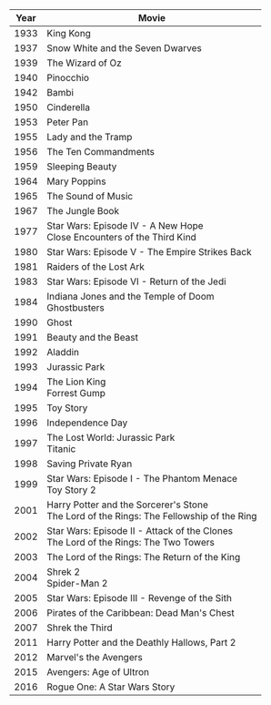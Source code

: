 |Year|Movie|
|---|---|
1933 | King Kong 
1937 | Snow White and the Seven Dwarves 
1939 | The Wizard of Oz 
1940 | Pinocchio 
1942 | Bambi 
1950 | Cinderella 
1953 | Peter Pan 
1955 | Lady and the Tramp 
1956 | The Ten Commandments 
1959 | Sleeping Beauty 
1964 | Mary Poppins 
1965 | The Sound of Music 
1967 | The Jungle Book 
1977 | Star Wars: Episode IV - A New Hope<br/>Close Encounters of the Third Kind
1980 | Star Wars: Episode V - The Empire Strikes Back 
1981 | Raiders of the Lost Ark 
1983 | Star Wars: Episode VI - Return of the Jedi 
1984 | Indiana Jones and the Temple of Doom<br/>Ghostbusters 
1990 | Ghost 
1991 | Beauty and the Beast 
1992 | Aladdin 
1993 | Jurassic Park 
1994 | The Lion King<br/>Forrest Gump 
1995 | Toy Story 
1996 | Independence Day 
1997 | The Lost World: Jurassic Park<br/>Titanic 
1998 | Saving Private Ryan 
1999 | Star Wars: Episode I - The Phantom Menace<br/>Toy Story 2
2001 | Harry Potter and the Sorcerer's Stone<br/>The Lord of the Rings: The Fellowship of the Ring 
2002 | Star Wars: Episode II - Attack of the Clones<br/>The Lord of the Rings: The Two Towers 
2003 | The Lord of the Rings: The Return of the King 
2004 | Shrek 2<br/>Spider-Man 2
2005 | Star Wars: Episode III - Revenge of the Sith 
2006 | Pirates of the Caribbean: Dead Man's Chest 
2007 | Shrek the Third 
2011 | Harry Potter and the Deathly Hallows, Part 2 
2012 | Marvel's the Avengers 
2015 | Avengers: Age of Ultron 
2016 | Rogue One: A Star Wars Story
